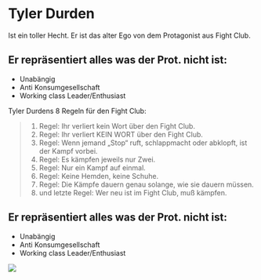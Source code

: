 # Tyler Durden

Ist ein toller Hecht. Er ist das alter Ego von dem Protagonist aus Fight Club.
## Er repräsentiert alles was der Prot. nicht ist:
* Unabängig
* Anti Konsumgesellschaft
* Working class Leader/Enthusiast
	
Tyler Durdens 8 Regeln für den Fight Club:

> 1. Regel: Ihr verliert kein Wort über den Fight Club.
> 2. Regel: Ihr verliert KEIN WORT über den Fight Club.
> 3. Regel: Wenn jemand „Stop“ ruft, schlappmacht oder abklopft, ist der Kampf vorbei.
> 4. Regel: Es kämpfen jeweils nur Zwei.
> 5. Regel: Nur ein Kampf auf einmal.
> 6. Regel: Keine Hemden, keine Schuhe.
> 7. Regel: Die Kämpfe dauern genau solange, wie sie dauern müssen.
> 8. und letzte Regel: Wer neu ist im Fight Club, muß kämpfen.	


## Er repräsentiert alles was der Prot. nicht ist:
* Unabängig
* Anti Konsumgesellschaft
* Working class Leader/Enthusiast
	

<img src="https://vignette.wikia.nocookie.net/fightclub/images/d/d3/Tyler-Durden.jpg/revision/latest/scale-to-width-down/180?cb=20140513065629"/>
